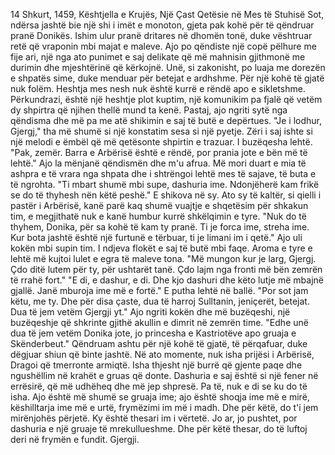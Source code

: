 14 Shkurt, 1459, Kështjella e Krujës, Një Çast Qetësie në Mes të Stuhisë
Sot, ndërsa jashtë bie një shi i imët e monoton, gjeta pak kohë për të qëndruar pranë Donikës. Ishim ulur pranë dritares në dhomën tonë, duke vështruar retë që vraponin mbi majat e maleve. Ajo po qëndiste një copë pëlhure me fije ari, një nga ato punimet e saj delikate që më mahnisin gjithmonë me durimin dhe mjeshtërinë që kërkojnë. Unë, si zakonisht, po luaja me dorezën e shpatës sime, duke menduar për betejat e ardhshme.
Për një kohë të gjatë nuk folëm. Heshtja mes nesh nuk është kurrë e rëndë apo e sikletshme. Përkundrazi, është një heshtje plot kuptim, një komunikim pa fjalë që vetëm dy shpirtra që njihen thellë mund ta kenë.
Pastaj, ajo ngriti sytë nga qëndisma dhe më pa me atë shikimin e saj të butë e depërtues. "Je i lodhur, Gjergj," tha më shumë si një konstatim sesa si një pyetje. Zëri i saj ishte si një melodi e ëmbël që më qetësonte shpirtin e trazuar.
I buzëqesha lehtë. "Pak, zemër. Barra e Arbërisë është e rëndë, por prania jote e bën më të lehtë."
Ajo la mënjanë qëndismën dhe m'u afrua. Më mori duart e mia të ashpra e të vrara nga shpata dhe i shtrëngoi lehtë mes të sajave, të buta e të ngrohta. "Ti mbart shumë mbi supe, dashuria ime. Ndonjëherë kam frikë se do të thyhesh nën këtë peshë."
E shikova në sy. Ato sy të kaltër, si qielli i pastër i Arbërisë, kanë parë kaq shumë vuajtje e shqetësim për shkakun tim, e megjithatë nuk e kanë humbur kurrë shkëlqimin e tyre. "Nuk do të thyhem, Donika, për sa kohë të kam ty pranë. Ti je forca ime, streha ime. Kur bota jashtë është një furtunë e tërbuar, ti je limani im i qetë."
Ajo uli kokën mbi supin tim. I ndjeva flokët e saj të butë mbi faqe. Aroma e tyre e lehtë më kujtoi lulet e egra të maleve tona. "Më mungon kur je larg, Gjergj. Çdo ditë lutem për ty, për ushtarët tanë. Çdo lajm nga fronti më bën zemrën të rrahë fort."
"E di, e dashur, e di. Dhe kjo dashuri dhe këto lutje më mbajnë gjallë. Janë mburoja ime më e fortë." E putha lehtë në ballë. "Por sot jam këtu, me ty. Dhe për disa çaste, dua të harroj Sulltanin, jeniçerët, betejat. Dua të jem vetëm Gjergji yt."
Ajo ngriti kokën dhe më buzëqeshi, një buzëqeshje që shkrinte gjithë akullin e dimrit në zemrën time. "Edhe unë dua të jem vetëm Donika jote, jo princesha e Kastriotëve apo gruaja e Skënderbeut."
Qëndruam ashtu për një kohë të gjatë, të përqafuar, duke dëgjuar shiun që binte jashtë. Në ato momente, nuk isha prijësi i Arbërisë, Dragoi që tmerronte armiqtë. Isha thjesht një burrë që gjente paqe dhe ngushëllim në krahët e gruas që donte.
Dashuria e saj është si një fener në errësirë, që më udhëheq dhe më jep shpresë. Pa të, nuk e di se ku do të isha. Ajo është më shumë se gruaja ime; ajo është shoqja ime më e mirë, këshilltarja ime më e urtë, frymëzimi im më i madh. Dhe për këtë, do t'i jem mirënjohës përjetë.
Ky është thesari im i vërtetë. Jo ar, jo pushtet, por dashuria e një gruaje të mrekullueshme. Dhe për këtë thesar, do të luftoj deri në frymën e fundit.
Gjergji.